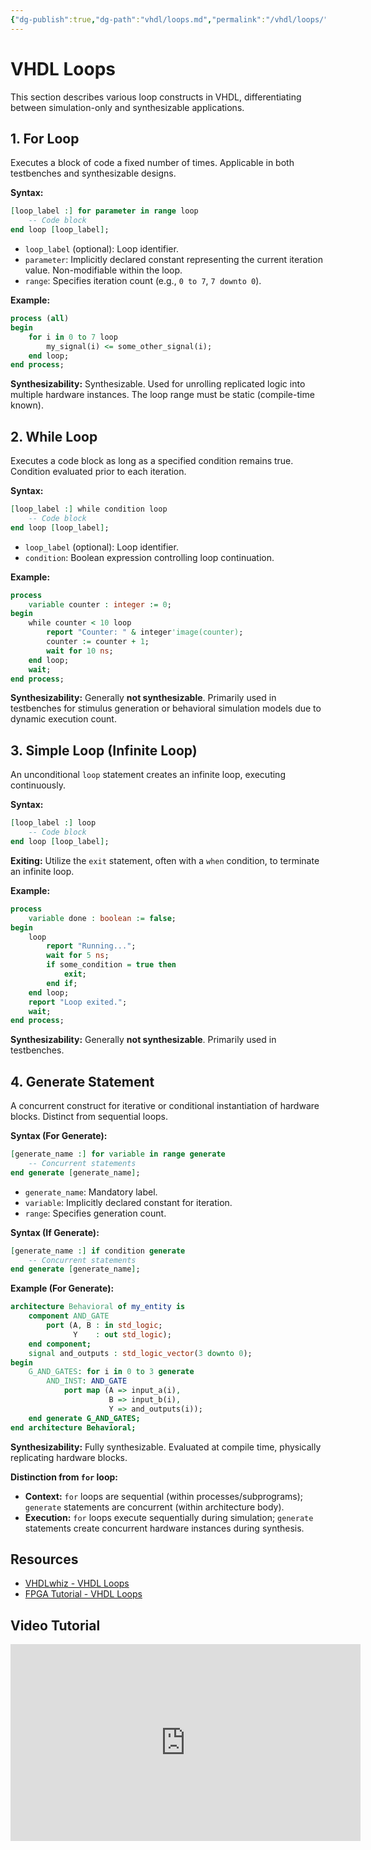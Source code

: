 ```yaml
---
{"dg-publish":true,"dg-path":"vhdl/loops.md","permalink":"/vhdl/loops/"}
---
```


# VHDL Loops

This section describes various loop constructs in VHDL, differentiating between simulation-only and synthesizable applications.

## 1. For Loop

Executes a block of code a fixed number of times. Applicable in both testbenches and synthesizable designs.

**Syntax:**
```vhdl
[loop_label :] for parameter in range loop
    -- Code block
end loop [loop_label];
```
*   `loop_label` (optional): Loop identifier.
*   `parameter`: Implicitly declared constant representing the current iteration value. Non-modifiable within the loop.
*   `range`: Specifies iteration count (e.g., `0 to 7`, `7 downto 0`).

**Example:**
```vhdl
process (all)
begin
    for i in 0 to 7 loop
        my_signal(i) <= some_other_signal(i);
    end loop;
end process;
```

**Synthesizability:**
Synthesizable. Used for unrolling replicated logic into multiple hardware instances. The loop range must be static (compile-time known).

## 2. While Loop

Executes a code block as long as a specified condition remains true. Condition evaluated prior to each iteration.

**Syntax:**
```vhdl
[loop_label :] while condition loop
    -- Code block
end loop [loop_label];
```
*   `loop_label` (optional): Loop identifier.
*   `condition`: Boolean expression controlling loop continuation.

**Example:**
```vhdl
process
    variable counter : integer := 0;
begin
    while counter < 10 loop
        report "Counter: " & integer'image(counter);
        counter := counter + 1;
        wait for 10 ns;
    end loop;
    wait;
end process;
```

**Synthesizability:**
Generally **not synthesizable**. Primarily used in testbenches for stimulus generation or behavioral simulation models due to dynamic execution count.

## 3. Simple Loop (Infinite Loop)

An unconditional `loop` statement creates an infinite loop, executing continuously.

**Syntax:**
```vhdl
[loop_label :] loop
    -- Code block
end loop [loop_label];
```

**Exiting:**
Utilize the `exit` statement, often with a `when` condition, to terminate an infinite loop.

**Example:**
```vhdl
process
    variable done : boolean := false;
begin
    loop
        report "Running...";
        wait for 5 ns;
        if some_condition = true then
            exit;
        end if;
    end loop;
    report "Loop exited.";
    wait;
end process;
```

**Synthesizability:**
Generally **not synthesizable**. Primarily used in testbenches.

## 4. Generate Statement

A concurrent construct for iterative or conditional instantiation of hardware blocks. Distinct from sequential loops.

**Syntax (For Generate):**
```vhdl
[generate_name :] for variable in range generate
    -- Concurrent statements
end generate [generate_name];
```
*   `generate_name`: Mandatory label.
*   `variable`: Implicitly declared constant for iteration.
*   `range`: Specifies generation count.

**Syntax (If Generate):**
```vhdl
[generate_name :] if condition generate
    -- Concurrent statements
end generate [generate_name];
```

**Example (For Generate):**
```vhdl
architecture Behavioral of my_entity is
    component AND_GATE
        port (A, B : in std_logic;
              Y    : out std_logic);
    end component;
    signal and_outputs : std_logic_vector(3 downto 0);
begin
    G_AND_GATES: for i in 0 to 3 generate
        AND_INST: AND_GATE
            port map (A => input_a(i),
                      B => input_b(i),
                      Y => and_outputs(i));
    end generate G_AND_GATES;
end architecture Behavioral;
```

**Synthesizability:**
Fully synthesizable. Evaluated at compile time, physically replicating hardware blocks.

**Distinction from `for` loop:**
*   **Context:** `for` loops are sequential (within processes/subprograms); `generate` statements are concurrent (within architecture body).
*   **Execution:** `for` loops execute sequentially during simulation; `generate` statements create concurrent hardware instances during synthesis.

## Resources

*   [VHDLwhiz - VHDL Loops](https://vhdlwhiz.com/vhdl-loops/)
*   [FPGA Tutorial - VHDL Loops](https://fpgatutorial.com/vhdl-loops/)

## Video Tutorial

<iframe width="560" height="315" src="https://www.youtube.com/embed/your_vhdl_loops_video_id" frameborder="0" allow="accelerometer; autoplay; clipboard-write; encrypted-media; gyroscope; picture-in-picture" allowfullscreen></iframe>
